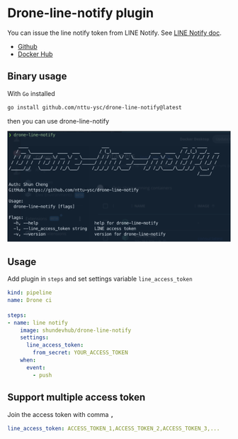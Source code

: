 # Drone-line-notify plugin

You can issue the line notify token from LINE Notify. See [LINE Notify doc](https://notify-bot.line.me/doc/en/).

- [Github](https://github.com/nttu-ysc/drone-line-notify)
- [Docker Hub](https://hub.docker.com/r/shundevhub/drone-line-notify)

## Binary usage
With `Go` installed
```sh
go install github.com/nttu-ysc/drone-line-notify@latest
```
then you can use drone-line-notify

![drone_line_notify_help](./images/help.png)

## Usage

Add plugin in `steps` and set settings variable `line_access_token`

```yml
kind: pipeline
name: Drone ci

steps:
- name: line notify
    image: shundevhub/drone-line-notify
    settings:
      line_access_token:
        from_secret: YOUR_ACCESS_TOKEN
    when:
      event:
        - push
```

## Support multiple access token

Join the access token with comma **`,`**

```yml
line_access_token: ACCESS_TOKEN_1,ACCESS_TOKEN_2,ACCESS_TOKEN_3,...
```
